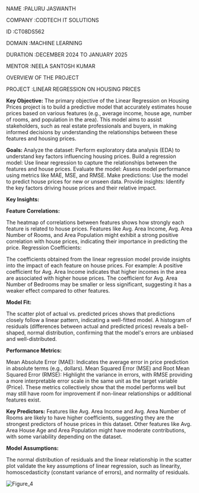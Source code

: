 NAME :PALURU JASWANTH

COMPANY :CODTECH IT SOLUTIONS

ID :CT08DS562

DOMAIN :MACHINE LEARNING

DURATION :DECEMBER 2024 TO JANUARY 2025

MENTOR :NEELA SANTOSH KUMAR 


OVERVIEW OF THE PROJECT

PROJECT :LINEAR REGRESSION ON HOUSING PRICES

**Key Objective:**
The primary objective of the Linear Regression on Housing Prices project is to build a predictive model that accurately estimates house prices based on various features (e.g., average income, house age, number of rooms, and population in the area). This model aims to assist stakeholders, such as real estate professionals and buyers, in making informed decisions by understanding the relationships between these features and housing prices.

**Goals:**
Analyze the dataset: Perform exploratory data analysis (EDA) to understand key factors influencing housing prices.
Build a regression model: Use linear regression to capture the relationships between the features and house prices.
Evaluate the model: Assess model performance using metrics like MAE, MSE, and RMSE.
Make predictions: Use the model to predict house prices for new or unseen data.
Provide insights: Identify the key factors driving house prices and their relative impact.

**Key Insights:**

**Feature Correlations:**

The heatmap of correlations between features shows how strongly each feature is related to house prices. Features like Avg. Area Income, Avg. Area Number of Rooms, and Area Population might exhibit a strong positive correlation with house prices, indicating their importance in predicting the price.
Regression Coefficients:

The coefficients obtained from the linear regression model provide insights into the impact of each feature on house prices. For example:
A positive coefficient for Avg. Area Income indicates that higher incomes in the area are associated with higher house prices.
The coefficient for Avg. Area Number of Bedrooms may be smaller or less significant, suggesting it has a weaker effect compared to other features.

**Model Fit:**

The scatter plot of actual vs. predicted prices shows that predictions closely follow a linear pattern, indicating a well-fitted model.
A histogram of residuals (differences between actual and predicted prices) reveals a bell-shaped, normal distribution, confirming that the model's errors are unbiased and well-distributed.

**Performance Metrics:**

Mean Absolute Error (MAE): Indicates the average error in price prediction in absolute terms (e.g., dollars).
Mean Squared Error (MSE) and Root Mean Squared Error (RMSE): Highlight the variance in errors, with RMSE providing a more interpretable error scale in the same unit as the target variable (Price).
These metrics collectively show that the model performs well but may still have room for improvement if non-linear relationships or additional features exist.


**Key Predictors:**
Features like Avg. Area Income and Avg. Area Number of Rooms are likely to have higher coefficients, suggesting they are the strongest predictors of house prices in this dataset.
Other features like Avg. Area House Age and Area Population might have moderate contributions, with some variability depending on the dataset.

**Model Assumptions:**

The normal distribution of residuals and the linear relationship in the scatter plot validate the key assumptions of linear regression, such as linearity, homoscedasticity (constant variance of errors), and normality of residuals.


![Figure_4](https://github.com/user-attachments/assets/642ca3d6-cd87-46b0-ac95-856aaf65ad34)


